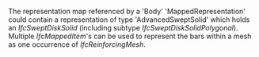 The representation map referenced by a 'Body' 'MappedRepresentation' could contain a representation of type 'AdvancedSweptSolid' which holds an _IfcSweptDiskSolid_ (including subtype _IfcSweptDiskSolidPolygonal_). Multiple _IfcMappedItem_'s can be used to represent the bars within a mesh as one occurrence of _IfcReinforcingMesh_.